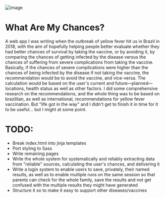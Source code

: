![image](https://user-images.githubusercontent.com/18584014/62755249-9d8aa980-ba49-11e9-8b3c-961c51f97d26.png)

# What Are My Chances?

A web app I was writing when the outbreak of yellow fever hit us in Brazil in 2018, with the aim of hopefully helping people better evaluate whether they had better chances of survival by taking the vaccine, or by avoiding it, by comparing the chances of getting infected by the disease versus the chances of suffering from severe complications from taking the vaccine.
Basically, if the chances of severe complications were higher than the chances of being infected by the disease if not taking the vaccine, the recommendation would be to avoid the vaccine, and vice-versa.
The calculation would be based on the user's current and future—planned—locations, health status as well as other factors.
I did some comprehensive research on the recommendations, and the whole thing was to be based on brazillian, as well as international, recommendations for yellow fever vaccination.
But "life got in the way" and I didn't get to finish it in time for it to be useful... but I might at some point.

# TODO:
* Break index.html into jinja templates
* Port styling to Sass
* Write remaining pages
* Write the whole system for systematically and reliably extracting data from "reliable" sources, calculating the user's chances, and delivering it
* Write a login system to enable users to save, privately, their named results, as well as to enable multiple runs on the same session so that parents can check for the whole family, save the results and not get confused with the multiple results they might have generated
* Structure it so to make it easy to support other diseases/vaccines
